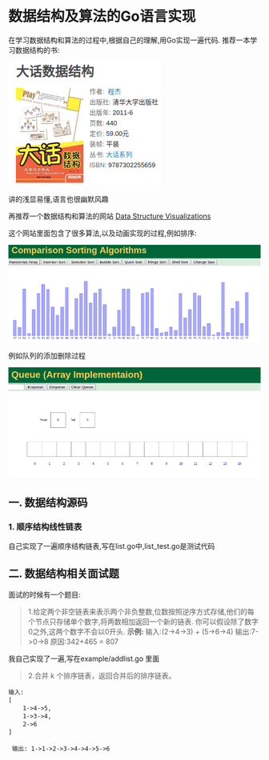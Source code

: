 # 数据结构及算法的Go语言实现

在学习数据结构和算法的过程中,根据自己的理解,用Go实现一遍代码.
推荐一本学习数据结构的书:

![](img/data.png)

讲的浅显易懂,语言也很幽默风趣

再推荐一个数据结构和算法的网站 [Data Structure Visualizations](https://www.cs.usfca.edu/~galles/visualization/Algorithms.html)

这个网站里面包含了很多算法,以及动画实现的过程,例如排序:

![](img/sort.png)

例如队列的添加删除过程

![Alt text](img/queue.png)

## 一. 数据结构源码

### 1. 顺序结构线性链表
自己实现了一遍顺序结构链表,写在list.go中,list_test.go是测试代码


## 二. 数据结构相关面试题
面试的时候有一个题目:
> 1.给定两个非空链表来表示两个非负整数,位数按照逆序方式存储,他们的每个节点只存储单个数字,将两数相加返回一个新的链表.
你可以假设除了数字0之外,这两个数字不会以0开头.
**示例:**
输入:(2->4->3) + (5->6->4)
输出:7->0->8
原因:342+465 = 807

我自己实现了一遍,写在example/addlist.go 里面

> 2.合并 k 个排序链表，返回合并后的排序链表。
```
输入:
[
    1->4->5,
    1->3->4,
    2->6
]

 输出: 1->1->2->3->4->4->5->6
 ```

